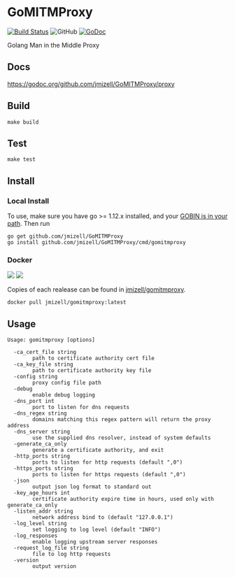 
# GoMITMProxy
[![Build Status](https://travis-ci.com/jmizell/GoMITMProxy.svg?branch=master)](https://travis-ci.com/jmizell/GoMITMProxy)
![GitHub](https://img.shields.io/github/license/jmizell/GoMITMProxy.svg?color=00ff00)
[![GoDoc](https://godoc.org/github.com/jmizell/GoMITMProxy/proxy?status.svg)](https://godoc.org/github.com/jmizell/GoMITMProxy/proxy)

Golang Man in the Middle Proxy

## Docs
https://godoc.org/github.com/jmizell/GoMITMProxy/proxy

## Build
```make build```

## Test
```make test```

## Install

### Local Install

To use, make sure you have go >= 1.12.x installed, and your 
[GOBIN is in your path](https://golang.org/cmd/go/). Then run 

```
go get github.com/jmizell/GoMITMProxy
go install github.com/jmizell/GoMITMProxy/cmd/gomitmproxy
```

### Docker
[![](https://images.microbadger.com/badges/version/jmizell/gomitmproxy.svg)](https://microbadger.com/images/jmizell/gomitmproxy)
[![](https://images.microbadger.com/badges/image/jmizell/gomitmproxy.svg)](https://microbadger.com/images/jmizell/gomitmproxy)

Copies of each realease can be found in [jmizell/gomitmproxy](https://hub.docker.com/r/jmizell/gomitmproxy).

```
docker pull jmizell/gomitmproxy:latest
```

## Usage

```
Usage: gomitmproxy [options]

  -ca_cert_file string
    	path to certificate authority cert file
  -ca_key_file string
    	path to certificate authority key file
  -config string
    	proxy config file path
  -debug
    	enable debug logging
  -dns_port int
    	port to listen for dns requests
  -dns_regex string
    	domains matching this regex pattern will return the proxy address
  -dns_server string
    	use the supplied dns resolver, instead of system defaults
  -generate_ca_only
    	generate a certificate authority, and exit
  -http_ports string
    	ports to listen for http requests (default ",0")
  -https_ports string
    	ports to listen for https requests (default ",0")
  -json
    	output json log format to standard out
  -key_age_hours int
    	certificate authority expire time in hours, used only with generate_ca_only
  -listen_addr string
    	network address bind to (default "127.0.0.1")
  -log_level string
    	set logging to log level (default "INFO")
  -log_responses
    	enable logging upstream server responses
  -request_log_file string
    	file to log http requests
  -version
    	output version

```